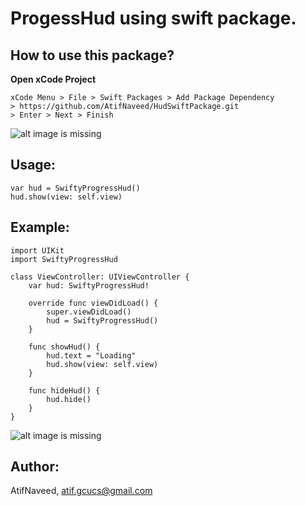 # ProgessHud using swift package.

## How to use this package?
**Open xCode Project**

    xCode Menu > File > Swift Packages > Add Package Dependency 
    > https://github.com/AtifNaveed/HudSwiftPackage.git 
    > Enter > Next > Finish

![alt image is missing](https://res.cloudinary.com/atifcloud/image/upload/c_scale,h_285/v1569500900/2_ocwgue.png)


## Usage:
    var hud = SwiftyProgressHud()
    hud.show(view: self.view)

## Example:

    import UIKit
    import SwiftyProgressHud

    class ViewController: UIViewController {
        var hud: SwiftyProgressHud!
    
        override func viewDidLoad() {
            super.viewDidLoad()
            hud = SwiftyProgressHud()
        }
    
        func showHud() {
            hud.text = "Loading"
            hud.show(view: self.view)
        }
    
        func hideHud() {
            hud.hide()
        }
    }

![alt image is missing](https://res.cloudinary.com/atifcloud/image/upload/c_scale,h_656/v1569500898/1_ddtx3s.png)


## Author:

AtifNaveed, atif.gcucs@gmail.com



